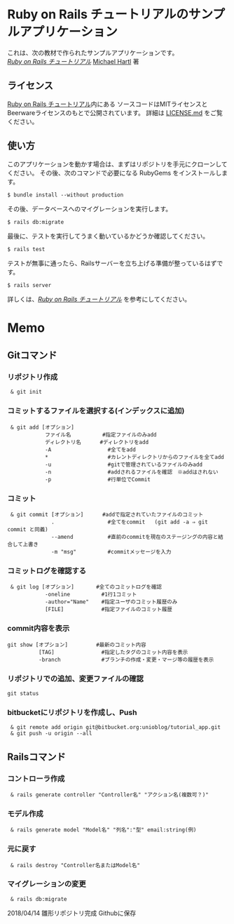 # Ruby on Rails チュートリアルのサンプルアプリケーション

これは、次の教材で作られたサンプルアプリケーションです。   
[*Ruby on Rails チュートリアル*](https://railstutorial.jp/)
[Michael Hartl](http://www.michaelhartl.com/) 著

## ライセンス

[Ruby on Rails チュートリアル](https://railstutorial.jp/)内にある
ソースコードはMITライセンスとBeerwareライセンスのもとで公開されています。
詳細は [LICENSE.md](LICENSE.md) をご覧ください。

## 使い方

このアプリケーションを動かす場合は、まずはリポジトリを手元にクローンしてください。
その後、次のコマンドで必要になる RubyGems をインストールします。

```
$ bundle install --without production
```

その後、データベースへのマイグレーションを実行します。

```
$ rails db:migrate
```

最後に、テストを実行してうまく動いているかどうか確認してください。

```
$ rails test
```

テストが無事に通ったら、Railsサーバーを立ち上げる準備が整っているはずです。

```
$ rails server
```

詳しくは、[*Ruby on Rails チュートリアル*](https://railstutorial.jp/)
を参考にしてください。

# Memo

## Gitコマンド

### リポジトリ作成

```
 & git init
 ```
 
### コミットするファイルを選択する(インデックスに追加)

```
 & git add [オプション]
            ファイル名          #指定ファイルのみadd
            ディレクトリ名      #ディレクトリをadd
            -A                  #全てをadd
            *                   #カレントディレクトリからのファイルを全てadd
            -u                  #gitで管理されているファイルのみadd
            -n                  #addされるファイルを確認　※addはされない
            -p                  #行単位でCommit
```
            
            
### コミット

```
 & git commit [オプション]      #addで指定されていたファイルのコミット
              .                 #全てをcommit   (git add -a ⇒ git commit と同義)
              --amend           #直前のcommitを現在のステージングの内容と結合して上書き
              -m "msg"          #commitメッセージを入力
```

### コミットログを確認する

```
 & git log [オプション]       #全てのコミットログを確認
            -oneline          #1行1コミット
            -author="Name"    #指定ユーザのコミット履歴のみ
            [FILE]            #指定ファイルのコミット履歴
```

### commit内容を表示

```
git show [オプション]         #最新のコミット内容
          [TAG]               #指定したタグのコミット内容を表示
          -branch             #ブランチの作成・変更・マージ等の履歴を表示
```

### リポジトリでの追加、変更ファイルの確認

```
git status
```

### bitbucketにリポジトリを作成し、Push

```
 & git remote add origin git@bitbucket.org:unioblog/tutorial_app.git
 & git push -u origin --all
 ```

## Railsコマンド

### コントローラ作成

```
 & rails generate controller "Controller名" "アクション名(複数可？)"
```
 
### モデル作成

```
 & rails generate model "Model名" "列名":"型" email:string(例)
```

### 元に戻す

```
 & rails destroy "Controller名またはModel名"
```

### マイグレーションの変更

```
 & rails db:migrate
```

2018/04/14 雛形リポジトリ完成 Githubに保存